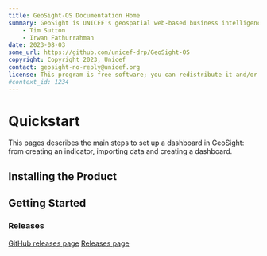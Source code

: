 ```yaml
---
title: GeoSight-OS Documentation Home 
summary: GeoSight is UNICEF's geospatial web-based business intelligence platform.
    - Tim Sutton
    - Irwan Fathurrahman
date: 2023-08-03
some_url: https://github.com/unicef-drp/GeoSight-OS
copyright: Copyright 2023, Unicef
contact: geosight-no-reply@unicef.org
license: This program is free software; you can redistribute it and/or modify it under the terms of the GNU Affero General Public License as published by the Free Software Foundation; either version 3 of the License, or (at your option) any later version.
#context_id: 1234
---
```


# Quickstart
This pages describes the main steps to set up a dashboard in GeoSight: from creating an indicator, importing data and creating a dashboard.

## Installing the Product
<!-- Easy to follow instructions for installing the product
not always a necessity -->


## Getting Started
<!-- Easy to follow instructions for getting started using
the product -->

### Releases

<!-- Insert links to release pages -->
[GitHub releases page]()
[Releases page]()
